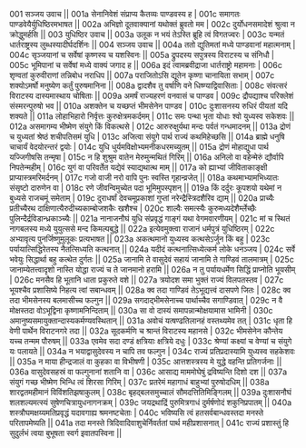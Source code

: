 001  	सञ्जय उवाच ||
001a	सेनानिवेशं संप्राप्य कैतव्यः पाण्डवस्य ह |
001c	समागतः पाण्डवेयैर्युधिष्ठिरमभाषत ||
002a	अभिज्ञो दूतवाक्यानां यथोक्तं ब्रुवतो मम |
002c	दुर्योधनसमादेशं श्रुत्वा न क्रोद्धुमर्हसि ||
003  	युधिष्ठिर उवाच ||
003a	उलूक न भयं तेऽस्ति ब्रूहि त्वं विगतज्वरः |
003c	यन्मतं धार्तराष्ट्रस्य लुब्धस्यादीर्घदर्शिनः ||
004  	सञ्जय उवाच ||
004a	ततो द्युतिमतां मध्ये पाण्डवानां महात्मनाम् |
004c	सृञ्जयानां च सर्वेषां कृष्णस्य च यशस्विनः ||
005a	द्रुपदस्य सपुत्रस्य विराटस्य च संनिधौ |
005c	भूमिपानां च सर्वेषां मध्ये वाक्यं जगाद ह ||
006a	इदं त्वामब्रवीद्राजा धार्तराष्ट्रो महामनाः |
006c	शृण्वतां कुरुवीराणां तन्निबोध नराधिप ||
007a	पराजितोऽसि द्यूतेन कृष्णा चानायिता सभाम् |
007c	शक्योऽमर्षो मनुष्येण कर्तुं पुरुषमानिना ||
008a	द्वादशैव तु वर्षाणि वने धिष्ण्याद्विवासिताः |
008c	संवत्सरं विराटस्य दास्यमास्थाय चोषिताः ||
009a	अमर्षं राज्यहरणं वनवासं च पाण्डव |
009c	द्रौपद्याश्च परिक्लेशं संस्मरन्पुरुषो भव ||
010a	अशक्तेन च यच्छप्तं भीमसेनेन पाण्डव |
010c	दुःशासनस्य रुधिरं पीयतां यदि शक्यते ||
011a	लोहाभिहारो निर्वृत्तः कुरुक्षेत्रमकर्दमम् |
011c	समः पन्था भृता योधाः श्वो युध्यस्व सकेशवः ||
012a	असमागम्य भीष्मेण संयुगे किं विकत्थसे |
012c	आरुरुक्षुर्यथा मन्दः पर्वतं गन्धमादनम् ||
013a	द्रोणं च युध्यतां श्रेष्ठं शचीपतिसमं युधि |
013c	अजित्वा संयुगे पार्थ राज्यं कथमिहेच्छसि ||
014a	ब्राह्मे धनुषि चाचार्यं वेदयोरन्तरं द्वयोः |
014c	युधि धुर्यमविक्षोभ्यमनीकधरमच्युतम् ||
015a	द्रोणं मोहाद्युधा पार्थ यज्जिगीषसि तन्मृषा |
015c	न हि शुश्रुम वातेन मेरुमुन्मथितं गिरिम् ||
016a	अनिलो वा वहेन्मेरुं द्यौर्वापि निपतेन्महीम् |
016c	युगं वा परिवर्तेत यद्येवं स्याद्यथात्थ माम् ||
017a	को ह्याभ्यां जीविताकाङ्क्षी प्राप्यास्त्रमरिमर्दनम् |
017c	गजो वाजी नरो वापि पुनः स्वस्ति गृहान्व्रजेत् ||
018a	कथमाभ्यामभिध्यातः संसृष्टो दारुणेन वा |
018c	रणे जीवन्विमुच्येत पदा भूमिमुपस्पृशन् ||
019a	किं दर्दुरः कूपशयो यथेमां न बुध्यसे राजचमूं समेताम् |
019c	दुराधर्षां देवचमूप्रकाशां गुप्तां नरेन्द्रैस्त्रिदशैरिव द्याम् ||
020a	प्राच्यैः प्रतीच्यैरथ दाक्षिणात्यैरुदीच्यकाम्बोजशकैः खशैश्च |
020c	शाल्वैः समत्स्यैः कुरुमध्यदेशैर्म्लेच्छैः पुलिन्दैर्द्रविडान्ध्रकाञ्च्यैः ||
021a	नानाजनौघं युधि संप्रवृद्धं गाङ्गं यथा वेगमवारणीयम् |
021c	मां च स्थितं नागबलस्य मध्ये युयुत्ससे मन्द किमल्पबुद्धे ||
022a	इत्येवमुक्त्वा राजानं धर्मपुत्रं युधिष्ठिरम् |
022c	अभ्यावृत्य पुनर्जिष्णुमुलूकः प्रत्यभाषत ||
023a	अकत्थमानो युध्यस्व कत्थसेऽर्जुन किं बहु |
023c	पर्यायात्सिद्धिरेतस्य नैतत्सिध्यति कत्थनात् ||
024a	यदीदं कत्थनात्सिध्येत्कर्म लोके धनञ्जय |
024c	सर्वे भवेयुः सिद्धार्था बहु कत्थेत दुर्गतः ||
025a	जानामि ते वासुदेवं सहायं जानामि ते गाण्डिवं तालमात्रम् |
025c	जानाम्येतत्त्वादृशो नास्ति योद्धा राज्यं च ते जानमानो हरामि ||
026a	न तु पर्यायधर्मेण सिद्धिं प्राप्नोति भूयसीम् |
026c	मनसैव हि भूतानि धाता प्रकुरुते वशे ||
027a	त्रयोदश समा भुक्तं राज्यं विलपतस्तव |
027c	भूयश्चैव प्रशासिष्ये निहत्य त्वां सबान्धवम् ||
028a	क्व तदा गाण्डिवं तेऽभूद्यत्त्वं दासपणे जितः |
028c	क्व तदा भीमसेनस्य बलमासीच्च फल्गुन ||
029a	सगदाद्भीमसेनाच्च पार्थाच्चैव सगाण्डिवात् |
029c	न वै मोक्षस्तदा वोऽभूद्विना कृष्णामनिन्दिताम् ||
030a	सा वो दास्यं समापन्नान्मोक्षयामास भामिनी |
030c	अमानुष्यसमायुक्तान्दास्यकर्मण्यवस्थितान् ||
031a	अवोचं यत्षण्ढतिलानहं वस्तथ्यमेव तत् |
031c	धृता हि वेणी पार्थेन विराटनगरे तदा ||
032a	सूदकर्मणि च श्रान्तं विराटस्य महानसे |
032c	भीमसेनेन कौन्तेय यच्च तन्मम पौरुषम् ||
033a	एवमेव सदा दण्डं क्षत्रियाः क्षत्रिये दधुः |
033c	श्रेण्यां कक्ष्यां च वेण्यां च संयुगे यः पलायते ||
034a	न भयाद्वासुदेवस्य न चापि तव फल्गुन |
034c	राज्यं प्रतिप्रदास्यामि युध्यस्व सहकेशवः ||
035a	न माया हीन्द्रजालं वा कुहका वा विभीषणी |
035c	आत्तशस्त्रस्य मे युद्धे वहन्ति प्रतिगर्जनाः ||
036a	वासुदेवसहस्रं वा फल्गुनानां शतानि वा |
036c	आसाद्य माममोघेषुं द्रविष्यन्ति दिशो दश ||
037a	संयुगं गच्छ भीष्मेण भिन्धि त्वं शिरसा गिरिम् |
037c	प्रतरेमं महागाधं बाहुभ्यां पुरुषोदधिम् ||
038a	शारद्वतमहीमानं विविंशतिझषाकुलम् |
038c	बृहद्बलसमुच्चालं सौमदत्तितिमिङ्गिलम् ||
039a	दुःशासनौघं शलशल्यमत्स्यं सुषेणचित्रायुधनागनक्रम् |
039c	जयद्रथाद्रिं पुरुमित्रगाधं दुर्मर्षणोदं शकुनिप्रपातम् ||
040a	शस्त्रौघमक्षय्यमतिप्रवृद्धं यदावगाह्य श्रमनष्टचेताः |
040c	भविष्यसि त्वं हतसर्वबान्धवस्तदा मनस्ते परितापमेष्यति ||
041a	तदा मनस्ते त्रिदिवादिवाशुचेर्निवर्ततां पार्थ महीप्रशासनात् |
041c	राज्यं प्रशास्तुं हि सुदुर्लभं त्वया बुभूषता स्वर्ग इवातपस्विना ||
